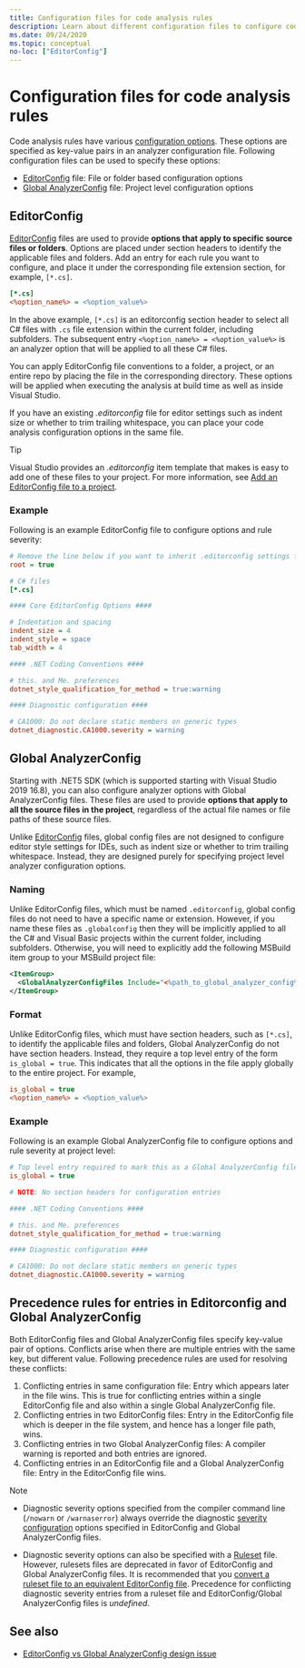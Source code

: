 ```yaml
---
title: Configuration files for code analysis rules
description: Learn about different configuration files to configure code analysis rules.
ms.date: 09/24/2020
ms.topic: conceptual
no-loc: ["EditorConfig"]
---
```

# Configuration files for code analysis rules

Code analysis rules have various [configuration options](configuration-options.md). These options are specified as key-value pairs in an analyzer configuration file. Following configuration files can be used to specify these options:

- [EditorConfig](#editorconfig) file: File or folder based configuration options
- [Global AnalyzerConfig](#global-analyzerconfig) file: Project level configuration options

## EditorConfig

[EditorConfig](/visualstudio/ide/create-portable-custom-editor-options) files are used to provide **options that apply to specific source files or folders**. Options are placed under section headers to identify the applicable files and folders. Add an entry for each rule you want to configure, and place it under the corresponding file extension section, for example, `[*.cs]`.

```ini
[*.cs]
<%option_name%> = <%option_value%>
```

In the above example, `[*.cs]` is an editorconfig section header to select all C# files with `.cs` file extension within the current folder, including subfolders. The subsequent entry `<%option_name%> = <%option_value%>` is an analyzer option that will be applied to all these C# files.

You can apply EditorConfig file conventions to a folder, a project, or an entire repo by placing the file in the corresponding directory. These options will be applied when executing the analysis at build time as well as inside Visual Studio.

If you have an existing *.editorconfig* file for editor settings such as indent size or whether to trim trailing whitespace, you can place your code analysis configuration options in the same file.

> [!TIP]
> Visual Studio provides an *.editorconfig* item template that makes is easy to add one of these files to your project. For more information, see [Add an EditorConfig file to a project](/visualstudio/ide/create-portable-custom-editor-options#add-an-editorconfig-file-to-a-project).

### Example
Following is an example EditorConfig file to configure options and rule severity:

```ini
# Remove the line below if you want to inherit .editorconfig settings from higher directories
root = true

# C# files
[*.cs]

#### Core EditorConfig Options ####

# Indentation and spacing
indent_size = 4
indent_style = space
tab_width = 4

#### .NET Coding Conventions ####

# this. and Me. preferences
dotnet_style_qualification_for_method = true:warning

#### Diagnostic configuration ####

# CA1000: Do not declare static members on generic types
dotnet_diagnostic.CA1000.severity = warning
```

## Global AnalyzerConfig

Starting with .NET5 SDK (which is supported starting with Visual Studio 2019 16.8), you can also configure analyzer options with Global AnalyzerConfig files. These files are used to provide **options that apply to all the source files in the project**, regardless of the actual file names or file paths of these source files.

Unlike [EditorConfig](#editorconfig) files, global config files are not designed to configure editor style settings for IDEs, such as indent size or whether to trim trailing whitespace. Instead, they are designed purely for specifying project level analyzer configuration options.

### Naming

Unlike EditorConfig files, which must be named `.editorconfig`, global config files do not need to have a specific name or extension. However, if you name these files as `.globalconfig` then they will be implicitly applied to all the C# and Visual Basic projects within the current folder, including subfolders. Otherwise, you will need to explicitly add the following MSBuild item group to your MSBuild project file:

```xml
<ItemGroup>
  <GlobalAnalyzerConfigFiles Include="<%path_to_global_analyzer_config%>" />
</ItemGroup>
```

### Format

Unlike EditorConfig files, which must have section headers, such as `[*.cs]`, to identify the applicable files and folders, Global AnalyzerConfig do not have section headers. Instead, they require a top level entry of the form `is_global = true`. This indicates that all the options in the file apply globally to the entire project. For example,

```ini
is_global = true
<%option_name%> = <%option_value%>
```

### Example
Following is an example Global AnalyzerConfig file to configure options and rule severity at project level:

```ini
# Top level entry required to mark this as a Global AnalyzerConfig file
is_global = true

# NOTE: No section headers for configuration entries

#### .NET Coding Conventions ####

# this. and Me. preferences
dotnet_style_qualification_for_method = true:warning

#### Diagnostic configuration ####

# CA1000: Do not declare static members on generic types
dotnet_diagnostic.CA1000.severity = warning
```

## Precedence rules for entries in Editorconfig and Global AnalyzerConfig

Both EditorConfig files and Global AnalyzerConfig files specify key-value pair of options. Conflicts arise when there are multiple entries with the same key, but different value. Following precedence rules are used for resolving these conflicts:

1. Conflicting entries in same configuration file: Entry which appears later in the file wins. This is true for conflicting entries within a single EditorConfig file and also within a single Global AnalyzerConfig file.
2. Conflicting entries in two EditorConfig files: Entry in the EditorConfig file which is deeper in the file system, and hence has a longer file path, wins.
3. Conflicting entries in two Global AnalyzerConfig files: A compiler warning is reported and both entries are ignored.
4. Conflicting entries in an EditorConfig file and a Global AnalyzerConfig file: Entry in the EditorConfig file wins.

> [!NOTE]
>
> - Diagnostic severity options specified from the compiler command line (`/nowarn` or `/warnaserror`) always override the diagnostic [severity configuration](configuration-options.md#severity-level) options specified in EditorConfig and Global AnalyzerConfig files.
>
> - Diagnostic severity options can also be specified with a [Ruleset](/visualstudio/code-quality/using-rule-sets-to-group-code-analysis-rules) file. However, rulesets files are deprecated in favor of EditorConfig and Global AnalyzerConfig files. It is recommended that you [convert a ruleset file to an equivalent EditorConfig file](/visualstudio/code-quality/use-roslyn-analyzers#convert-an-existing-ruleset-file-to-editorconfig-file). Precedence for conflicting diagnostic severity entries from a ruleset file and EditorConfig/Global AnalyzerConfig files is _undefined_.

## See also

- [EditorConfig vs Global AnalyzerConfig design issue](https://github.com/dotnet/roslyn/issues/47707)
